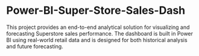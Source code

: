 # Power-BI-Super-Store-Sales-Dash
This project provides an end-to-end analytical solution for visualizing and forecasting Superstore sales performance. The dashboard is built in Power BI using real-world retail data and is designed for both historical analysis and future forecasting.
